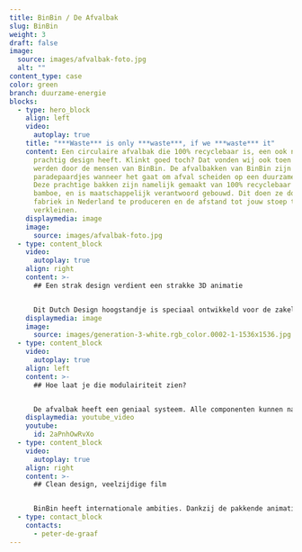 ```yaml
---
title: BinBin / De Afvalbak
slug: BinBin
weight: 3
draft: false
image:
  source: images/afvalbak-foto.jpg
  alt: ""
content_type: case
color: green
branch: duurzame-energie
blocks:
  - type: hero_block
    align: left
    video:
      autoplay: true
    title: "***Waste*** is only ***waste***, if we ***waste*** it"
    content: Een circulaire afvalbak die 100% recyclebaar is, een ook nog eens een
      prachtig design heeft. Klinkt goed toch? Dat vonden wij ook toen we gebeld
      werden door de mensen van BinBin. De afvalbakken van BinBin zijn de
      paradepaardjes wanneer het gaat om afval scheiden op een duurzame manier.
      Deze prachtige bakken zijn namelijk gemaakt van 100% recyclebaar staal en
      bamboe, en is maatschappelijk verantwoord gebouwd. Dit doen ze door in een
      fabriek in Nederland te produceren en de afstand tot jouw stoep te
      verkleinen.
    displaymedia: image
    image:
      source: images/afvalbak-foto.jpg
  - type: content_block
    video:
      autoplay: true
    align: right
    content: >-
      ## Een strak design verdient een strakke 3D animatie


      Dit Dutch Design hoogstandje is speciaal ontwikkeld voor de zakelijk markt en is eenvoudig af te stemmen op verschillende gebruikersbehoeften. Wij werden gevraagd om de unieke eigenschappen in een strakke 3D animatie te verpakken. Dat is goed gelukt als je het ons vraagt! Met een afvalbak van BinBin hoef je als organisatie de afvalbak niet meer weg te moffelen in een hoekje.
    displaymedia: image
    image:
      source: images/generation-3-white.rgb_color.0002-1-1536x1536.jpg
  - type: content_block
    video:
      autoplay: true
    align: left
    content: >-
      ## Hoe laat je die modulairiteit zien?


      De afvalbak heeft een geniaal systeem. Alle componenten kunnen namelijk gescheiden en gecombineerd worden. Dit zorgt voor een hoge flexibiliteit van het systeem. Je hoeft nooit meer een nieuwe bak te kopen, want de bak past zich aan jouw behoeften aan. Groeit je bedrijf? Dan plak je er nieuwe modules aan. Krijg je een nieuwe afvalstroom? Idem dito. Deze modulaire functies lenen zich perfect voor een 3D animatie. 3D animatie zorgt dat we alle modules los van elkaar kunnen trekken, en dit op een dynamische manier te visualiseren.
    displaymedia: youtube_video
    youtube:
      id: 2aPnhOwRvXo
  - type: content_block
    video:
      autoplay: true
    align: right
    content: >-
      ## Clean design, veelzijdige film


      BinBin heeft internationale ambities. Dankzij de pakkende animatie met een clean design, hebben ze een effectief middel om de internationale markt te betreden. Geen gedoe met taalbarrières, maar vlotte video's die ze kunnen inzetten bij iedere bedrijfspresentatie, marketingcampagne of elevator pitch.
  - type: contact_block
    contacts:
      - peter-de-graaf
---
```

